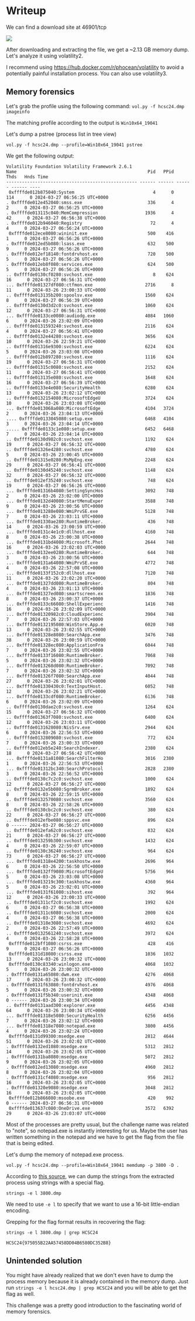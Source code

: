 # Writeup

We can find a download site at 46901/tcp

![](screenshots/web.png)

After downloading and extracting the file, we get a ~2.13 GB memory dump.
Let's analyze it using volatility2.

I recommend using https://hub.docker.com/r/phocean/volatility to avoid a potentially painful installation process. You can also use volatility3.

## Memory forensics
Let's grab the profile using the following command: `vol.py -f hcsc24.dmp imageinfo`

The matching profile according to the output is `Win10x64_19041`

Let's dump a pstree (process list in tree view)

`vol.py -f hcsc24.dmp --profile=Win10x64_19041 pstree`

We get the following output:
```
Volatility Foundation Volatility Framework 2.6.1
Name                                                  Pid   PPid   Thds   Hnds Time
-------------------------------------------------- ------ ------ ------ ------ ----
 0xffffde012b875040:System                              4      0    114      0 2024-03-27 06:56:25 UTC+0000
. 0xffffde012e452040:smss.exe                         336      4      2      0 2024-03-27 06:56:25 UTC+0000
. 0xffffde013115c040:MemCompression                  1936      4     42      0 2024-03-27 06:56:38 UTC+0000
. 0xffffde012b946040:Registry                          72      4      4      0 2024-03-27 06:56:24 UTC+0000
 0xffffde012ece8080:wininit.exe                       500    416      1      0 2024-03-27 06:56:26 UTC+0000
. 0xffffde012ed5b080:lsass.exe                        632    500      9      0 2024-03-27 06:56:26 UTC+0000
. 0xffffde012ef18140:fontdrvhost.ex                   720    500      5      0 2024-03-27 06:56:26 UTC+0000
. 0xffffde012eb8f080:services.exe                     624    500      5      0 2024-03-27 06:56:26 UTC+0000
.. 0xffffde0130cf0280:svchost.exe                       8    624     16      0 2024-03-27 06:56:31 UTC+0000
... 0xffffde01327df080:ctfmon.exe                    2716      8     11      0 2024-03-26 23:00:33 UTC+0000
.. 0xffffde013135b200:spoolsv.exe                    1560    624      8      0 2024-03-27 06:56:39 UTC+0000
.. 0xffffde0130d3d2c0:svchost.exe                    1060    624     12      0 2024-03-27 06:56:31 UTC+0000
... 0xffffde0133ce0080:audiodg.exe                   4084   1060      6      0 2024-03-26 23:02:09 UTC+0000
.. 0xffffde0131593240:svchost.exe                    2116    624      4      0 2024-03-27 06:56:41 UTC+0000
.. 0xffffde0132e44280:svchost.exe                    3656    624     10      0 2024-03-26 22:59:21 UTC+0000
.. 0xffffde01316e9300:svchost.exe                    6224    624      5      0 2024-03-26 23:03:08 UTC+0000
.. 0xffffde012b897280:svchost.exe                    1116    624     19      0 2024-03-27 06:56:31 UTC+0000
.. 0xffffde01315c0080:svchost.exe                    2152    624     11      0 2024-03-27 06:56:41 UTC+0000
.. 0xffffde013135e080:svchost.exe                    1648    624     16      0 2024-03-27 06:56:39 UTC+0000
.. 0xffffde0133e4e080:SecurityHealth                 6280    624     13      0 2024-03-26 23:02:12 UTC+0000
.. 0xffffde0132154080:MicrosoftEdgeU                 3724    624     10      0 2024-03-26 23:03:08 UTC+0000
... 0xffffde013068a080:MicrosoftEdge_                4104   3724      2      0 2024-03-26 23:04:13 UTC+0000
.... 0xffffde0133045080:setup.exe                    6468   4104      3      0 2024-03-26 23:04:14 UTC+0000
..... 0xffffde0133c1e080:setup.exe                   6452   6468      7      0 2024-03-26 23:04:14 UTC+0000
.. 0xffffde0130d982c0:svchost.exe                    1192    624     19      0 2024-03-27 06:56:32 UTC+0000
.. 0xffffde01326e4280:svchost.exe                    4780    624      5      0 2024-03-26 23:00:45 UTC+0000
.. 0xffffde01315e0280:MsMpEng.exe                    2248    624     29      0 2024-03-27 06:56:41 UTC+0000
.. 0xffffde0130d45240:svchost.exe                    1148    624     32      0 2024-03-27 06:56:32 UTC+0000
.. 0xffffde012ef35240:svchost.exe                     748    624     19      0 2024-03-27 06:56:26 UTC+0000
... 0xffffde01316b4080:SettingSyncHos                3092    748      2      0 2024-03-26 23:02:00 UTC+0000
... 0xffffde0132d40080:StartMenuExper                3588    748      9      0 2024-03-26 23:00:56 UTC+0000
... 0xffffde013288e080:WmiPrvSE.exe                  5128    748      7      0 2024-03-26 23:03:11 UTC+0000
... 0xffffde01330ae280:RuntimeBroker.                 436    748     14      0 2024-03-26 23:00:59 UTC+0000
... 0xffffde0131c4e1c0:dllhost.exe                   4160    748      8      0 2024-03-26 23:00:38 UTC+0000
... 0xffffde0131bd4080:Microsoft.Phot                2644    748     16      0 2024-03-26 23:02:03 UTC+0000
... 0xffffde0132ee0280:RuntimeBroker.                 644    748      3      0 2024-03-26 23:00:56 UTC+0000
... 0xffffde0131a64080:WmiPrvSE.exe                  4772    748      4      0 2024-03-26 22:57:08 UTC+0000
... 0xffffde0133f152c0:dllhost.exe                   7120    748     11      0 2024-03-26 23:02:20 UTC+0000
... 0xffffde01327dd080:RuntimeBroker.                 804    748      4      0 2024-03-26 23:01:13 UTC+0000
... 0xffffde01327ed080:smartscreen.ex                1836    748      8      0 2024-03-26 23:00:37 UTC+0000
... 0xffffde0133c66080:ShellExperienc                1416    748     16      0 2024-03-26 23:02:09 UTC+0000
... 0xffffde01320982c0:CloudExperienc                3904    748      7      0 2024-03-26 22:57:03 UTC+0000
... 0xffffde0132195080:WinStore.App.e                6020    748     13      0 2024-03-26 23:02:55 UTC+0000
... 0xffffde01328e8080:SearchApp.exe                 3476    748     38      0 2024-03-26 23:00:59 UTC+0000
... 0xffffde01328ec080:ApplicationFra                6044    748      7      0 2024-03-26 23:02:55 UTC+0000
... 0xffffde0133f16080:RuntimeBroker.                7068    748      5      0 2024-03-26 23:02:32 UTC+0000
... 0xffffde013268d080:RuntimeBroker.                7092    748      7      0 2024-03-26 23:02:32 UTC+0000
... 0xffffde01326f7080:SearchApp.exe                 4044    748     27      0 2024-03-26 23:02:01 UTC+0000
... 0xffffde01330430c0:TextInputHost.                6052    748     12      0 2024-03-26 23:02:21 UTC+0000
... 0xffffde0133cdf080:RuntimeBroker.                6136    748      6      0 2024-03-26 23:02:09 UTC+0000
.. 0xffffde0130dae2c0:svchost.exe                    1264    624     15      0 2024-03-27 06:56:32 UTC+0000
.. 0xffffde01363f7080:svchost.exe                    6400    624     12      0 2024-03-26 23:03:11 UTC+0000
.. 0xffffde0131628080:NisSrv.exe                     2944    624      6      0 2024-03-26 22:56:53 UTC+0000
.. 0xffffde0132809080:svchost.exe                     772    624      7      0 2024-03-26 23:00:33 UTC+0000
.. 0xffffde012eb5e240:SearchIndexer.                 2380    624     18      0 2024-03-27 06:56:42 UTC+0000
... 0xffffde0131a81080:SearchFilterHo                3016   2380      1      0 2024-03-26 22:56:53 UTC+0000
... 0xffffde01312bc340:SearchProtocol                2828   2380      3      0 2024-03-26 22:56:52 UTC+0000
.. 0xffffde0130c7c2c0:svchost.exe                    1000    624     12      0 2024-03-27 06:56:27 UTC+0000
.. 0xffffde0132e5b080:SgrmBroker.exe                 1892    624      8      0 2024-03-26 22:59:15 UTC+0000
.. 0xffffde0132570080:svchost.exe                    3560    624      8      0 2024-03-26 22:58:26 UTC+0000
.. 0xffffde0130cbc2c0:svchost.exe                     380    624     22      0 2024-03-27 06:56:27 UTC+0000
.. 0xffffde012efbe080:sppsvc.exe                      896    624      0 ------ 2024-03-27 06:56:27 UTC+0000
.. 0xffffde012efa62c0:svchost.exe                     832    624     21      0 2024-03-27 06:56:27 UTC+0000
.. 0xffffde013259b300:svchost.exe                    1432    624      4      0 2024-03-26 22:59:07 UTC+0000
.. 0xffffde0130c36240:svchost.exe                     964    624     73      0 2024-03-27 06:56:27 UTC+0000
... 0xffffde01318e4200:taskhostw.exe                 2696    964      6      0 2024-03-26 22:56:50 UTC+0000
... 0xffffde0132ff9080:MicrosoftEdgeU                5756    964      5      0 2024-03-26 23:03:08 UTC+0000
... 0xffffde013219c300:taskhostw.exe                 4360    964      5      0 2024-03-26 23:02:01 UTC+0000
... 0xffffde0131f61080:sihost.exe                     392    964     12      0 2024-03-26 23:00:33 UTC+0000
.. 0xffffde01311cf2c0:svchost.exe                    1992    624      6      0 2024-03-27 06:56:38 UTC+0000
.. 0xffffde01311c6080:svchost.exe                    2000    624      4      0 2024-03-27 06:56:38 UTC+0000
.. 0xffffde01318e3080:svchost.exe                    4692    624      2      0 2024-03-26 22:57:49 UTC+0000
.. 0xffffde0132561240:svchost.exe                    3972    624      4      0 2024-03-26 22:58:28 UTC+0000
 0xffffde012bff1080:csrss.exe                         428    416      9      0 2024-03-27 06:56:26 UTC+0000
 0xffffde0131d18080:csrss.exe                        1036   1032     13      0 2024-03-26 23:00:32 UTC+0000
 0xffffde0130c83340:winlogon.exe                     4068   1032      5      0 2024-03-26 23:00:32 UTC+0000
. 0xffffde0131a65080:dwm.exe                         4276   4068     17      0 2024-03-26 23:00:32 UTC+0000
. 0xffffde0131f63080:fontdrvhost.ex                  4976   4068      5      0 2024-03-26 23:00:32 UTC+0000
. 0xffffde0131f5b340:userinit.exe                    4348   4068      0 ------ 2024-03-26 23:00:34 UTC+0000
.. 0xffffde0131aad300:explorer.exe                   4456   4348     64      0 2024-03-26 23:00:34 UTC+0000
... 0xffffde01318e5080:SecurityHealth                6256   4456      7      0 2024-03-26 23:02:12 UTC+0000
... 0xffffde01318e7080:notepad.exe                   3800   4456      4      0 2024-03-26 23:02:24 UTC+0000
 0xffffde0131d99300:msedge.exe                       2812   4644     51      0 2024-03-26 23:02:02 UTC+0000
. 0xffffde0132ed1080:msedge.exe                      5312   2812     14      0 2024-03-26 23:02:05 UTC+0000
. 0xffffde0131ba8080:msedge.exe                      5072   2812      9      0 2024-03-26 23:02:05 UTC+0000
. 0xffffde012ed13080:msedge.exe                      4960   2812      8      0 2024-03-26 23:02:04 UTC+0000
. 0xffffde0131cf4080:msedge.exe                       956   2812     16      0 2024-03-26 23:02:05 UTC+0000
. 0xffffde01320e9080:msedge.exe                      3048   2812     16      0 2024-03-26 23:02:05 UTC+0000
 0xffffde012b866080:msoobe.exe                        420    992      0 ------ 2024-03-27 06:56:31 UTC+0000
 0xffffde013637c080:OneDrive.exe                     3572   6392     29      0 2024-03-26 23:03:07 UTC+0000
```

Most of the processes are pretty usual, but the challenge name was related to "note", so notepad.exe is instantly interesting for us.
Maybe the user has written something in the notepad and we have to get the flag from the file that is being edited.

Let's dump the memory of notepad.exe process.

`vol.py -f hcsc24.dmp --profile=Win10x64_19041 memdump -p 3800 -D .`

According to [this source](https://andreafortuna.org/2018/03/02/volatility-tips-extract-text-typed-in-a-notepad-window-from-a-windows-memory-dump/), we can dump the strings from the extracted process using strings with a special flag.

`strings -e l 3800.dmp`

We need to use `-e l` to specify that we want to use a 16-bit little-endian encoding.

Grepping for the flag format results in recovering the flag:
```
strings -e l 3800.dmp | grep HCSC24

HCSC24{975055B22AA57458DD04B6580DC352B8}
```

## Unintended solution

You might have already realized that we don't even have to dump the process memory because it is already contained in the memory dump.
Just run `strings -e l hcsc24.dmp | grep HCSC24` and you will be able to get the flag as well.

This challenge was a pretty good introduction to the fascinating world of memory forensics.